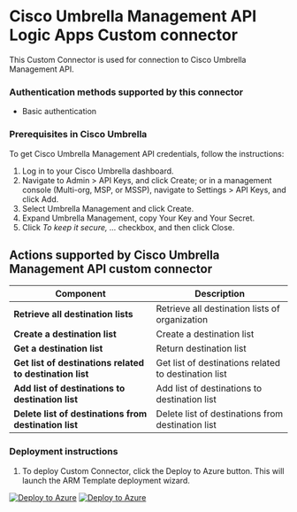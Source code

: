 # Cisco Umbrella Management API Logic Apps Custom connector

This Custom Connector is used for connection to Cisco Umbrella Management API.

### Authentication methods supported by this connector

* Basic authentication

### Prerequisites in Cisco Umbrella

To get Cisco Umbrella Management API credentials, follow the instructions:

1. Log in to your Cisco Umbrella dashboard.
2. Navigate to Admin > API Keys, and click Create; or in a management console (Multi-org, MSP, or MSSP), navigate to Settings > API Keys, and click Add.
3. Select Umbrella Management and click Create.
4. Expand Umbrella Management, copy Your Key and Your Secret.
5. Click *To keep it secure, ...* checkbox, and then click Close.

## Actions supported by Cisco Umbrella Management API custom connector

| **Component** | **Description** |
| --------- | -------------- |
| **Retrieve all destination lists** | Retrieve all destination lists of organization |
| **Create a destination list** | Create a destination list |
| **Get a destination list** | Return destination list |
| **Get list of destinations related to destination list** | Get list of destinations related to destination list |
| **Add list of destinations to destination list** | Add list of destinations to destination list |
| **Delete list of destinations from destination list** | Delete list of destinations from destination list |

### Deployment instructions

1. To deploy Custom Connector, click the Deploy to Azure button. This will launch the ARM Template deployment wizard.

[![Deploy to Azure](https://aka.ms/deploytoazurebutton)](https://portal.azure.com/#create/Microsoft.Template/uri/https%3A%2F%2Fraw.githubusercontent.com%2FAzure%2FAzure-Sentinel%2Fmaster%2FSolutions%2FCiscoUmbrella%2FPlaybooks%2FCiscoUmbrellaManagementAPIConnector%2Fazuredeploy.json) [![Deploy to Azure](https://aka.ms/deploytoazuregovbutton)](https://portal.azure.us/#create/Microsoft.Template/uri/https%3A%2F%2Fraw.githubusercontent.com%2FAzure%2FAzure-Sentinel%2Fmaster%2FSolutions%2FCiscoUmbrella%2FPlaybooks%2FCiscoUmbrellaManagementAPIConnector%2Fazuredeploy.json)